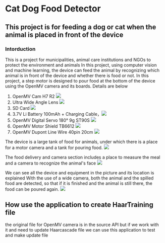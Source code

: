 # Cat Dog Food Detector

## This project is for feeding a dog or cat when the animal is placed in front of the device

### Intorduction

This is a project for municipalities, animal care institutions and NGOs to protect the environment and animals
In this project, using computer vision and machine learning, the device can feed the animal by recognizing 
which animal is in front of the device and whether there is food or not.
In this project, a step motor is designed to pour food at the bottom of the device using the OpenMV camera and its boards.
Details are below

1. OpenMV Cam H7 R2 ![](docs/5c9a30fda6c1b.jpeg)
2. Ultra Wide Angle Lens ![](docs/web-new-ultra-wide-angle-front_grande.jpg)
3. SD Card ![](docs/SD-Card-1-500x392.jpg)
4. 3.7V Li Battery 100mAh + Charging Cable，![](docs/51d1HJxE5JL._AC_SL1500_.jpg)
5. OpenMV Digital Servo 180° 9g ST90S ![](docs/51Mda6QWcQL._AC_SL1000_.jpg)
6. OpenMV Motor Shield TB6612 ![](docs/61L2JCYqZKL._AC_SL1500_.jpg)
7. OpenMV Dupont Line Wire 40pin 20cm ![](docs/61rSaCQKkIL._AC_SL1500_.jpg)

The device is a large tank of food for animals, under which there is a place for a motor camera and a tank for pouring food.
![](docs/foodanimal2.png)

The food delivery and camera section includes a place to measure the meal and a camera to recognize the animal's face
![](docs/foodanimal5.jpg)

We can see all the device and equipment in the picture and its location is explained
With the use of a wide camera, both the animal and the spilled food are detected, so that if it is finished and 
the animal is still there, the food can be poured again.
![](docs/foodanimal31.png)

## How use the application to create HaarTraining file

the original file for OpenMV camera is in the source API 
but if we work with it and need to update Haarcascade file 
we can use this application to test and make update file  


